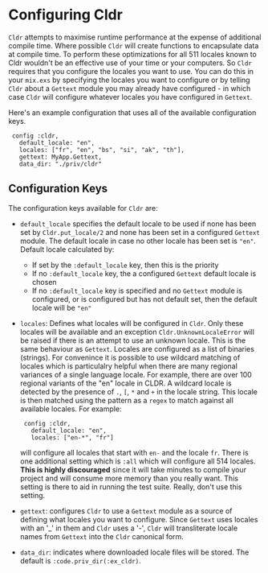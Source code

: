 # Configuring Cldr

`Cldr` attempts to maximise runtime performance at the expense of additional compile time.  Where possible `Cldr` will create functions to encapsulate data at compile time.  To perform these optimizations for all 511 locales known to Cldr wouldn't be an effective use of your time or your computers.  So `Cldr` requires that you configure the locales you want to use. You can do this in your `mix.exs` by specifying the locales you want to configure or by telling `Cldr` about a `Gettext` module you may already have configured - in which case `Cldr` will configure whatever locales you have configured in `Gettext`.

Here's an example configuration that uses all of the available configuration keys.

     config :cldr,
       default_locale: "en",
       locales: ["fr", "en", "bs", "si", "ak", "th"],
       gettext: MyApp.Gettext,
       data_dir: "./priv/cldr"

## Configuration Keys

The configuration keys available for `Cldr` are:

 * `default_locale` specifies the default locale to be used if none has been set by `Cldr.put_locale/2` and none has been set in a configured `Gettext` module.  The default locale in case no other locale has been set is `"en"`.  Default locale calculated by:

     * If set by the `:default_locale` key, then this is the priority
     * If no `:default_locale` key, the a configured `Gettext` default locale is chosen
     * If no `:default_locale` key is specified and no `Gettext` module is configured, or is configured but has not default set, then the default locale will be `"en"`

 * `locales`: Defines what locales will be configured in `Cldr`.  Only these locales will be available and an exception `Cldr.UnknownLocaleError` will be raised if there is an attempt to use an unknown locale.  This is the same behaviour as `Gettext`.  Locales are configured as a list of binaries (strings).  For convenince it is possible to use wildcard matching of locales which is particulalry helpful when there are many regional variances of a single language locale.  For example, there are over 100 regional variants of the "en" locale in CLDR.  A wildcard locale is detected by the presence of `.`, `[`, `*` and `+` in the locale string.  This locale is then matched using the pattern as a `regex` to match against all available locales.  For example:

        config :cldr,
          default_locale: "en",
          locales: ["en-*", "fr"]

   will configure all locales that start with `en-` and the locale `fr`.  There is one additional setting which is `:all` which will configure all 514 locales.  **This is highly discouraged** since it will take minutes to compile your project and will consume more memory than you really want.  This setting is there to aid in running the test suite.  Really, don't use this setting.

 * `gettext`: configures `Cldr` to use a `Gettext` module as a source of defining what locales you want to configure.  Since `Gettext` uses locales with an '\_' in them and `Cldr` uses a '-', `Cldr` will transliterate locale names from `Gettext` into the `Cldr` canonical form.

 * `data_dir`: indicates where downloaded locale files will be stored.  The default is `:code.priv_dir(:ex_cldr)`.
